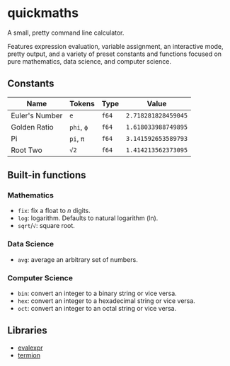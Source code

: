
# quickmaths

A small, pretty command line calculator.

Features expression evaluation, variable assignment, an interactive mode, pretty
output, and a variety of preset constants and functions focused on pure mathematics,
data science, and computer science.

## Constants

| Name           | Tokens     | Type  | Value               |
| -------------- | ---------- | ----- | ------------------- |
| Euler's Number | `e`        | `f64` | `2.718281828459045` |
| Golden Ratio   | `phi`, `ϕ` | `f64` | `1.618033988749895` |
| Pi             | `pi`, `π`  | `f64` | `3.141592653589793` |
| Root Two       | `√2`       | `f64` | `1.414213562373095` |


## Built-in functions

### Mathematics

- `fix`: fix a float to *n* digits.
- `log`: logarithm. Defaults to natural logarithm (ln).
- `sqrt`/`√`: square root. 

### Data Science

- `avg`: average an arbitrary set of numbers.

### Computer Science

- `bin`: convert an integer to a binary string or vice versa.
- `hex`: convert an integer to a hexadecimal string or vice versa.
- `oct`: convert an integer to an octal string or vice versa.

## Libraries

- [evalexpr](https://crates.io/crates/evalexpr)
- [termion](https://crates.io/crates/termion)

